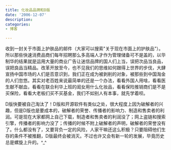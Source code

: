 ```yaml
---
title: 化妆品品牌和D版
date: '2006-12-07'
description:
categories:
- 博客

---
```

收到一封关于市面上护肤品的邮件（大家可以搜索"关于现在市面上的护肤品"）。所以那些快速消费品商们每年招聘那么多高端人才作为管理储备可不是盖的，以华制华的结果就是运用大量的商业广告让迷信品牌的国人们上当，误把次品当良品，误把良品当精品。改革开放至今，也不见我们的思维如何跟得上世界的步伐，大肆宣扬中国市场的人们是否意识到，我们正在成为被剥削的对象，被那些到中国淘金的人们忽悠。其实对老百姓来说最简单的还是一个办法，看看外国人用啥，看看医生献不献血，看看在联合利华上班的闺女用什么化妆品，看看保险推销商们是不是买保险，看看大老板们买不买基金，我们不如别人有本事，就先学着呗。

D版快要被自己淘汰了！D版和开源软件有类似之处，很大程度上因为破解者的兴趣，但是D版也是要成本的，破解者的荣誉、传播者的影响力、制造和售卖者的利润。可是现在大家都网上自己下载，制造者和售卖者的利润没了；网上盗链和搜索引擎，传播者的影响力没了；传播的时候不附上破解者的声明，破解者的荣誉没有了。什么都没有了，又要背负一定的风险，人家干嘛还这么积极？只要阻碍他们生存的条件不被推翻，D版最终会被消灭。不过也许又会有新一轮的发展，毕竟历史总是螺旋上升的。^_^